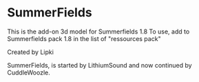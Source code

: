 SummerFields
============

This is the add-on 3d model for Summerfields 1.8
To use, add to Summerfields pack 1.8 in the list of "ressources pack"

Created by Lipki 

SummerFields, is started by LithiumSound and now continued by  CuddleWoozle.
